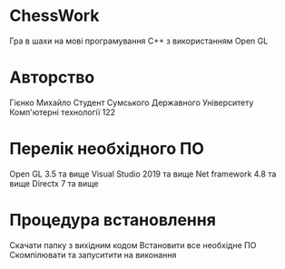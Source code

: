 # **ChessWork**
Гра в шахи на мові програмування С++ з використанням Open GL

# **Авторство**
Гієнко Михайло
Студент Сумського Державного Університету
Комп'ютерні технології 122

# **Перелік необхідного ПО**
Open GL 3.5 та вище
Visual Studio 2019 та вище
Net framework 4.8 та вище
Directx 7 та вище

# **Процедура встановлення**
Скачати папку з вихідним кодом
Встановити все необхідне ПО
Скомпілювати та запуситити на виконання
